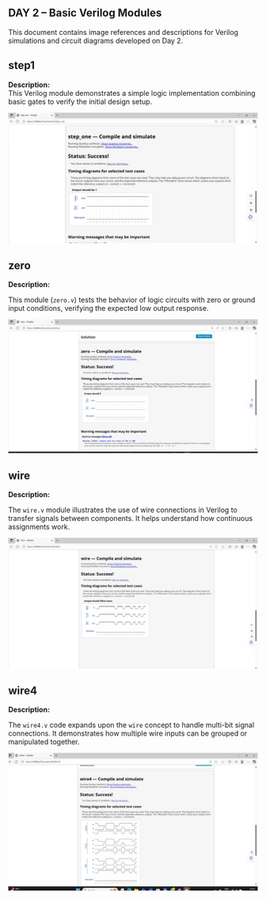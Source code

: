## DAY 2 – Basic Verilog Modules

This document contains image references and descriptions for Verilog simulations and circuit diagrams developed on Day 2.


## step1

**Description:**  
This Verilog module demonstrates a simple logic implementation combining basic gates to verify the initial design setup.  


![step1 output](https://github.com/elakkiya-07/hardware-101-coding-repo/blob/main/TASK%20I/day%20two%20task/step1.jpeg)



## zero

**Description:**

This module (`zero.v`) tests the behavior of logic circuits with zero or ground input conditions, verifying the expected low output response.

![zero output](https://github.com/elakkiya-07/hardware-101-coding-repo/blob/main/TASK%20I/day%20two%20task/zero.jpeg)

## wire

**Description:**  

The `wire.v` module illustrates the use of wire connections in Verilog to transfer signals between components. It helps understand how continuous assignments work.  

![Wire](./wire.jpeg)


## wire4

**Description:**  

The `wire4.v` code expands upon the `wire` concept to handle multi-bit signal connections. It demonstrates how multiple wire inputs can be grouped or manipulated together.  


![Wire 4](./wire4.jpeg)






